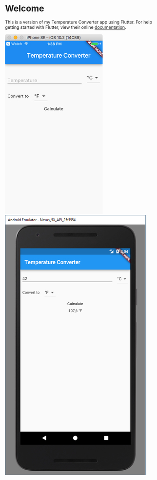 # Welcome

This is a version of my Temperature Converter app using Flutter. For help getting started with Flutter, view their online [documentation](http://flutter.io/).

![Temperature Converter Flutter iOS](https://github.com/tkuenneth/darttalks/blob/master/graphics/temperature_converter_flutter.png?raw=true "Temperature Converter Flutter iOS app")
![Temperature Converter Flutter Android](https://github.com/tkuenneth/darttalks/blob/master/graphics/TemperatureConverter_Android.png?raw=true "Temperature Converter Flutter Android app")